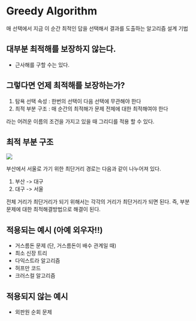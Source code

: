 # Greedy Algorithm

매 선택에서 지금 이 순간 최적인 답을 선택해서 결과를 도출하는 알고리즘 설계 기법

## 대부분 최적해를 보장하지 않는다.

- 근사해를 구할 수는 있다.

## 그렇다면 언제 최적해를 보장하는가?

1. 탐욕 선택 속성 : 한번의 선택이 다음 선택에 무관해야 한다
2. 최적 부분 구조 : 매 순간의 최적해가 문제 전체에 대한 최적해여야 한다

라는 어려운 이름의 조건을 가지고 있을 때 그리디를 적용 할 수 있다.

## 최적 부분 구조

![](https://w.namu.la/s/f6f9d5e08e9beb596a8d52cdded15bbf5cf921aad3cd579360d23c8a578cd638099c8ce0ae12a11b63b85e68acc8fca2700172d5a45a9d87da2e006996865fe905fc957b5d1255998820c3c495554a3f6df91ee58681a92b435c0cf17038cce408d4744cb9e4ac38cad9cb08dbc0fecb)

부산에서 서울로 가기 위한 최단거리 경로는 다음과 같이 나누어져 있다.

1. 부산 -> 대구
2. 대구 -> 서울

전체 거리가 최단거리가 되기 위해서는 각각의 거리가 최단거리가 되면 된다.
즉, 부분 문제에 대한 최적해결방법으로 해결이 된다.

## 적용되는 예시 (아예 외우자!!)

- 거스름돈 문제 (단, 거스름돈이 배수 관계일 때)
- 최소 신장 트리
- 다익스트라 알고리즘
- 허프만 코드
- 크러스컬 알고리즘

## 적용되지 않는 예시

- 외판원 순회 문제
